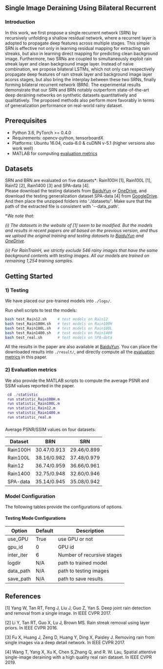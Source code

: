 ## Single Image Deraining Using Bilateral Recurrent
### Introduction
In this work, we first propose a single recurrent network (SRN) by recursively unfolding a shallow residual network, where a recurrent layer is adopted to propagate deep features across multiple stages.
This simple SRN is effective not only in learning residual mapping for extracting rain streaks, but also in learning direct mapping for predicting clean background image. Furthermore, two SRNs are coupled to simultaneously exploit rain streak layer and clean background image layer. 
Instead of naive combination, we propose bilateral LSTMs, which not only can respectively propagate deep features of rain streak layer and background image layer acorss stages, but also bring the interplay between these two SRNs, finally forming bilateral recurrent network (BRN).
The experimental results demonstrate that our SRN and BRN notably outperform state-of-the-art deep deraining networks on synthetic datasets quantitatively and qualitatively. The proposed methods also perform more favorably in terms of generalization performance on real-world rainy dataset. 


## Prerequisites
- Python 3.6, PyTorch >= 0.4.0
- Requirements: opencv-python, tensorboardX
- Platforms: Ubuntu 16.04, cuda-8.0 & cuDNN v-5.1 (higher versions also work well)
- MATLAB for computing [evaluation metrics](statistic/)


## Datasets

SRN and BRN are evaluated on five datasets*: 
Rain100H [1], Rain100L [1], Rain12 [2], Rain1400 [3] and SPA-data [4].  
Please download the testing datasets from [BaiduYun](https://pan.baidu.com/s/1J0q6Mrno9aMCsaWZUtmbkg)
or [OneDrive](https://1drv.ms/f/s!AqLfQqtZ6GwGgep-hgjLxkov2SSZ3g), and download the testing generalization dataset SPA-data [4] from [GoogleDrive](https://drive.google.com/drive/folders/1eSGgE_I4juiTsz0d81l3Kq3v943UUjiG).
And then place the unzipped folders into './datasets/'. Make sure that the path of the extracted file is consistent with '--data_path'. 

*_We note that:_

_(i) The datasets in the website of [1] seem to be modified. 
    But the models and results in recent papers are all based on the previous version, 
    and thus we upload the original training and testing datasets 
    to [BaiduYun](https://pan.baidu.com/s/1J0q6Mrno9aMCsaWZUtmbkg) 
    and [OneDrive](https://1drv.ms/f/s!AqLfQqtZ6GwGgep-hgjLxkov2SSZ3g)._ 

_(ii) For RainTrainH, we strictly exclude 546 rainy images that have the same background contents with testing images.
    All our models are trained on remaining 1,254 training samples._
        

## Getting Started

### 1) Testing

We have placed our pre-trained models into `./logs/`. 

Run shell scripts to test the models:
```bash
bash test_Rain12.sh     # test models on Rain12
bash test_Rain100H.sh   # test models on Rain100H
bash test_Rain100L.sh   # test models on Rain100L
bash test_Rain1400.sh   # test models on Rain1400
bash test_real.sh       # test models on SPA-data
```
All the results in the paper are also available at [BaiduYun]().
You can place the downloaded results into `./result/`, and directly compute all the [evaluation metrics](statistic/) in this paper.  

### 2) Evaluation metrics

We also provide the MATLAB scripts to compute the average PSNR and SSIM values reported in the paper.
 

```Matlab
 cd ./statistic
 run statistic_Rain100H.m
 run statistic_Rain100L.m
 run statistic_Rain12.m
 run statistic_Rain1400.m
 run statistic_real.m
```
###
Average PSNR/SSIM values on four datasets:

Dataset    | BRN       |SRN     
-----------|-----------|-----------
Rain100H   |30.47/0.913|29.46/0.899
Rain100L   |38.16/0.982|37.48/0.979
Rain12     |36.74/0.959|36.66/0.961
Rain1400   |32.75/0.948|32.60/0.946
SPA-data   |35.14/0.945|35.08/0.942


### Model Configuration

The following tables provide the configurations of options. 

#### Testing Mode Configurations

Option                 |Default           | Description
-----------------------|------------------|------------
use_GPU                | True             | use GPU or not
gpu_id                 | 0                | GPU id
inter_iter             | 6                | Number of recursive stages
logdir                 | N/A              | path to trained model
data_path              | N/A              | path to testing images
save_path              | N/A              | path to save results


## References
[1] Yang W, Tan RT, Feng J, Liu J, Guo Z, Yan S. Deep joint rain detection and removal from a single image. In IEEE CVPR 2017.

[2] Li Y, Tan RT, Guo X, Lu J, Brown MS. Rain streak removal using layer priors. In IEEE CVPR 2016.

[3] Fu X, Huang J, Zeng D, Huang Y, Ding X, Paisley J. Removing rain from single images via a deep detail network. In IEEE CVPR 2017.

[4] Wang T, Yang X, Xu K, Chen S,Zhang Q, and R. W. Lau, Spatial attentive single-image deraining with a high quality real rain dataset. In IEEE CVPR 2019.
